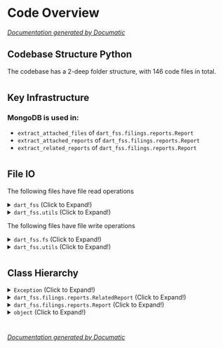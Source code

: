 # Code Overview

[_Documentation generated by Documatic_](https://www.documatic.com)

<!---Documatic-section-Codebase Structure Python-start--->
## Codebase Structure Python

The codebase has a 2-deep folder structure,
                with 146 code files in total.

# #
<!---Documatic-section-Codebase Structure Python-end--->

<!---Documatic-section-Key Infrastructure-start--->
## Key Infrastructure

### MongoDB is used in:

* `extract_attached_files` of `dart_fss.filings.reports.Report`
* `extract_attached_reports` of `dart_fss.filings.reports.Report`
* `extract_related_reports` of `dart_fss.filings.reports.Report`

# #
<!---Documatic-section-Key Infrastructure-end--->

<!---Documatic-section-File IO-start--->
## File IO

<!---Documatic-block-file_io-start--->
The following files have file read operations

<!---Documatic-block-dart_fss-start--->
<details>
	<summary><code>dart_fss</code> (Click to Expand!)</summary>

* dart_fss._version
</details>
<!---Documatic-block-dart_fss-end--->

<!---Documatic-block-dart_fss.utils-start--->
<details>
	<summary><code>dart_fss.utils</code> (Click to Expand!)</summary>

* dart_fss.utils.file
</details>
<!---Documatic-block-dart_fss.utils-end--->

The following files have file write operations

<!---Documatic-block-dart_fss.fs-start--->
<details>
	<summary><code>dart_fss.fs</code> (Click to Expand!)</summary>

* dart_fss.fs.fs
</details>
<!---Documatic-block-dart_fss.fs-end--->

<!---Documatic-block-dart_fss.utils-start--->
<details>
	<summary><code>dart_fss.utils</code> (Click to Expand!)</summary>

* dart_fss.utils.request
</details>
<!---Documatic-block-dart_fss.utils-end--->
<!---Documatic-block-file_io-end--->

# #
<!---Documatic-section-File IO-end--->

<!---Documatic-section-Class Hierarchy-start--->
## Class Hierarchy

<!---Documatic-block-Exception-start--->
<details>
	<summary><code>Exception</code> (Click to Expand!)</summary>

* dart_fss._version.NotThisMethod
</details>
<!---Documatic-block-Exception-end--->

<!---Documatic-block-dart_fss.filings.reports.RelatedReport-start--->
<details>
	<summary><code>dart_fss.filings.reports.RelatedReport</code> (Click to Expand!)</summary>

* dart_fss.filings.reports.AttachedReport
</details>
<!---Documatic-block-dart_fss.filings.reports.RelatedReport-end--->

<!---Documatic-block-dart_fss.filings.reports.Report-start--->
<details>
	<summary><code>dart_fss.filings.reports.Report</code> (Click to Expand!)</summary>

* dart_fss.filings.reports.RelatedReport
</details>
<!---Documatic-block-dart_fss.filings.reports.Report-end--->

<!---Documatic-block-object-start--->
<details>
	<summary><code>object</code> (Click to Expand!)</summary>

* dart_fss.auth.auth.DartAuth
* dart_fss.filings.pages.Page
* dart_fss.filings.reports.AttachedFile
* dart_fss.filings.reports.Report
* dart_fss.filings.search_result.SearchResults
* dart_fss.xbrl.dart_xbrl.DartXbrl
</details>
<!---Documatic-block-object-end--->

# #
<!---Documatic-section-Class Hierarchy-end--->

[_Documentation generated by Documatic_](https://www.documatic.com)